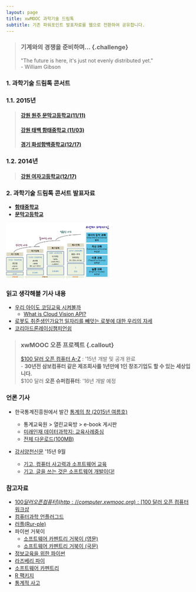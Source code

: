 ```yaml
---
layout: page
title: xwMOOC 과학기술 드림톡
subtitle: 기존 파워포인트 발표자료를 웹으로 전환하여 공유합니다.
---
```


> ### 기계와의 경쟁을 준비하며... {.challenge}
> "The future is here, it's just not evenly distributed yet."  
>                                                           - William Gibson

### 1. 과학기술 드림톡 콘서트

### 1.1. 2015년

> #### [강원 원주 문막고등학교(11/11)](http://www.munmak.hs.kr/)
> #### [강원 태백 함태중학교 (11/03)](http://hamtae-ms.kwtbe.go.kr/)
> #### [경기 화성함백중학교(12/17)](http://hanbaek.ms.kr/)

### 1.2. 2014년

> #### [강원 여자고등학교(12/17)](http://www.gn-girl.hs.kr/)

### 2. 과학기술 드림톡 콘서트 발표자료

- **[함태중학교](./dreamtalk/index.html)**
- **[문막고등학교](./dreamtalk/index-munmak.html)**

<img src="fig/ct-unplugged-4th-paradigm-korea.png" width="57%" />

### 읽고 생각해볼 기사 내용

- [우리 아이도 코딩교육 시켜볼까](https://storyfunding.daum.net/episode/2344#none)
    - [What is Cloud Vision API?](https://www.youtube.com/watch?v=eve8DkkVdhI)
- [로봇도 취준생인가요?! 일자리를 빼앗는 로봇에 대한 우리의 자세](http://blog.naver.com/sw_maestro/220558004620)
- [코리아드론레이싱챔피언쉽](https://www.youtube.com/watch?v=vVLGnl4OCYU)

> ### xwMOOC 오픈 프로젝트 {.callout}
> [$100 달러 오픈 컴퓨터 A-Z](http://computer.xwmooc.org) : '15년 개발 및 공개 완료  
>     - **30년전 삼보컴퓨터 같은 제조회사를 1년만에 1인 창조기업도 할 수 있는 세상입니다.**  
> $100 달러 **오픈 슈퍼컴퓨터**: '16년 개발 예정


### 언론 기사 

- 한국통계진흥원에서 발간 [통계의 창 (2015년 여름호)](http://sti.kostat.go.kr/)
    - 통계교육원 > 열린교육방 > e-book 게시판
    - [미래인재 데이터과학지: 교육사례중심](./xwMOOC.pdf)
    - [전체 다운로드(100MB)](http://sti.kostat.go.kr/coresti/site/board/fileDownLoad.do?file_name=1&nots_seq=2046)

- [강서양천신문](http://www.gynews.net/) '15년 9월
    - [기고, 컴퓨터 사고력과 소프트웨어 교육](http://www.gynews.net/bbs/bbs.asp?exe=view&group_name=104&section=7&category=0&idx_num=19311&page=1&search_category=&search_word=&order_c=bd_idx_num&order_da=desc)
    - [기고, 글을 쓰는 것은 소프트웨어 개발이다!](http://www.gynews.net/bbs/bbs.asp?exe=view&group_name=104&section=7&category=0&idx_num=19140&page=1&search_category=&search_word=&order_c=bd_idx_num&order_da=desc)

### 참고자료

*   [$100 달러 오픈 컴퓨터](http://computer.xwmooc.org) : [$100 달러 오픈 컴퓨터 워크샵](https://public.etherpad-mozilla.org/p/open-computer)
*   [컴퓨터과학 언플러그드](http://unplugged.xwmooc.org)
*   [러플(Rur-ple)](http://rur-ple.xwmooc.org/)
*   파이썬 거북이
    * [소프트웨어 카펜트리 거북이 (영문)](http://swcarpentry.github.io/python-novice-turtles/)
    * [소프트웨어 카펜트리 거북이 (국문)](http://swcarpentry.github.io/python-novice-turtles/index-kr.html)
*   [정보교육을 위한 파이썬](http://python.xwmooc.org/)
*   [라즈베리 파이](http://raspberry-pi.xwmooc.org/)
*   [소프트웨어 카펜트리](http://swcarpentry.xwmooc.org)
*   [R 팩키지](http://r-pkgs.xwmooc.org/)
*   [통계적 사고](http://r-pkgs.xwmooc.org/)


